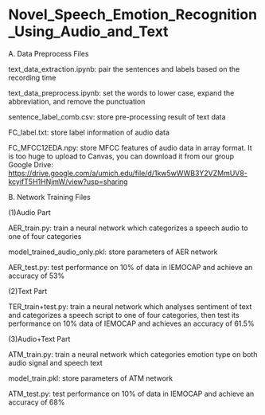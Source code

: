 # Novel_Speech_Emotion_Recognition_Using_Audio_and_Text

A. Data Preprocess Files

text_data_extraction.ipynb: pair the sentences and labels based on the recording time

text_data_preprocess.ipynb: set the words to lower case, expand the abbreviation, and remove the punctuation

sentence_label_comb.csv: store pre-processing result of text data

FC_label.txt: store label information of audio data

FC_MFCC12EDA.npy: store MFCC features of audio data in array format. It is too huge to upload to Canvas, you can download it from our group Google Drive: https://drive.google.com/a/umich.edu/file/d/1kw5wWWB3Y2VZMmUV8-kcyifT5H1HNjmW/view?usp=sharing


B. Network Training Files

(1)Audio Part

AER_train.py: train a neural network which categorizes a speech audio to one of four categories

model_trained_audio_only.pkl: store parameters of AER network

AER_test.py: test performance on 10% of data in IEMOCAP and achieve an accuracy of 53%

(2)Text Part

TER_train+test.py: train a neural network which analyses sentiment of text and categorizes a speech script to one of four categories, then test its performance on 10% data of IEMOCAP and achieves an accuracy of 61.5%

(3)Audio+Text Part

ATM_train.py: train a neural network which categories emotion type on both audio signal and speech text

model_train.pkl: store parameters of ATM network

ATM_test.py: test performance on 10% of data in IEMOCAP and achieve an accuracy of 68%
